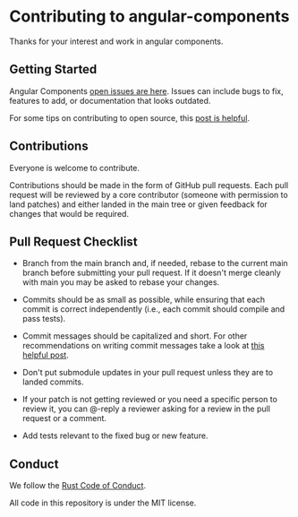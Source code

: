 # Contributing to angular-components

Thanks for your interest and work in angular components.

## Getting Started

Angular Components [open issues are here](https://github.com/eisberg-labs/angular-components/issues). Issues can include bugs to fix, features to add, or documentation that looks outdated. 

For some tips on contributing to open source, this [post is helpful](https://smartbear.com/blog/14-ways-to-contribute-to-open-source-without-being/).

## Contributions

Everyone is welcome to contribute.

Contributions should be made in the form of GitHub pull requests. Each pull request will
be reviewed by a core contributor (someone with permission to land patches) and either landed in the
main tree or given feedback for changes that would be required.

## Pull Request Checklist

- Branch from the main branch and, if needed, rebase to the current main
  branch before submitting your pull request. If it doesn't merge cleanly with
  main you may be asked to rebase your changes.

- Commits should be as small as possible, while ensuring that each commit is
  correct independently (i.e., each commit should compile and pass tests). 
  
- Commit messages should be capitalized and short. For other 
  recommendations on  writing commit messages take a look 
  at [this helpful post](https://cbea.ms/git-commit/).

- Don't put submodule updates in your pull request unless they are to landed
  commits.

- If your patch is not getting reviewed or you need a specific person to review
  it, you can @-reply a reviewer asking for a review in the pull request or a
  comment.

- Add tests relevant to the fixed bug or new feature.  

## Conduct

We follow the [Rust Code of Conduct](http://www.rust-lang.org/conduct.html).

All code in this repository is under the MIT license.
